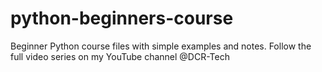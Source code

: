 # python-beginners-course
Beginner Python course files with simple examples and notes. Follow the full video series on my YouTube channel @DCR-Tech
